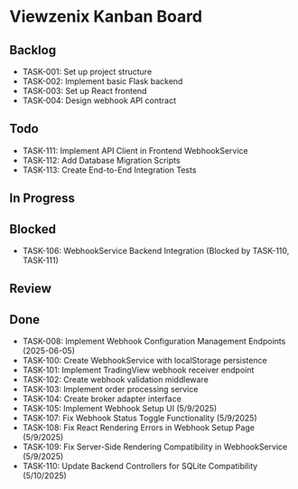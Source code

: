 # Viewzenix Kanban Board

## Backlog
- TASK-001: Set up project structure
- TASK-002: Implement basic Flask backend
- TASK-003: Set up React frontend
- TASK-004: Design webhook API contract

## Todo
- TASK-111: Implement API Client in Frontend WebhookService
- TASK-112: Add Database Migration Scripts
- TASK-113: Create End-to-End Integration Tests

## In Progress

## Blocked
- TASK-106: WebhookService Backend Integration (Blocked by TASK-110, TASK-111)

## Review

## Done
- TASK-008: Implement Webhook Configuration Management Endpoints (2025-06-05)
- TASK-100: Create WebhookService with localStorage persistence
- TASK-101: Implement TradingView webhook receiver endpoint
- TASK-102: Create webhook validation middleware
- TASK-103: Implement order processing service
- TASK-104: Create broker adapter interface
- TASK-105: Implement Webhook Setup UI (5/9/2025)
- TASK-107: Fix Webhook Status Toggle Functionality (5/9/2025)
- TASK-108: Fix React Rendering Errors in Webhook Setup Page (5/9/2025)
- TASK-109: Fix Server-Side Rendering Compatibility in WebhookService (5/9/2025)
- TASK-110: Update Backend Controllers for SQLite Compatibility (5/10/2025)
